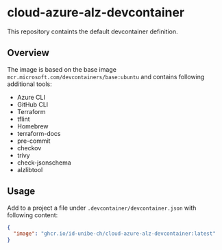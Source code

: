 # cloud-azure-alz-devcontainer

This repository containts the default devcontainer definition.

## Overview

The image is based on the base image `mcr.microsoft.com/devcontainers/base:ubuntu` and contains following additional tools:

- Azure CLI
- GitHub CLI
- Terraform
- tflint
- Homebrew
- terraform-docs
- pre-commit
- checkov
- trivy
- check-jsonschema
- alzlibtool

## Usage

Add to a project a file under `.devcontainer/devcontainer.json` with following content:

```json
{
  "image": "ghcr.io/id-unibe-ch/cloud-azure-alz-devcontainer:latest"
}
```
